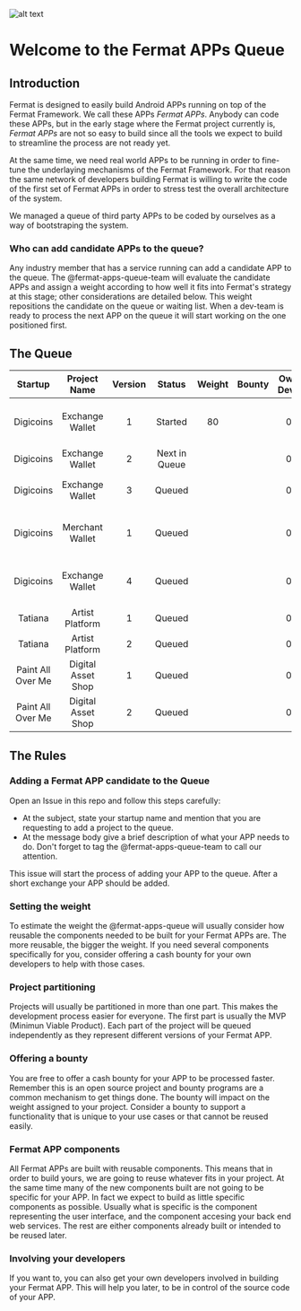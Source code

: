 ![alt text](https://github.com/bitDubai/media-kit/blob/master/MediaKit/Fermat%20Branding/Fermat%20Logotype/Fermat_Logo_3D.png "Fermat Logo")

# Welcome to the Fermat APPs Queue

## Introduction

Fermat is designed to easily build Android APPs running on top of the Fermat Framework. We call these APPs _Fermat APPs_. Anybody can code these APPs, but in the early stage where the Fermat project currently is, _Fermat APPs_ are not so easy to build since all the tools we expect to build to streamline the process are not ready yet.

At the same time, we need real world APPs to be running in order to fine-tune the underlaying mechanisms of the Fermat Framework. For that reason the same network of developers building Fermat is willing to write the code of the first set of Fermat APPs in order to stress test the overall architecture of the system.

We managed a queue of third party APPs to be coded by ourselves as a way of bootstraping the system. 


### Who can add candidate APPs to the queue? 

Any industry member that has a service running can add a candidate APP to the queue. The @fermat-apps-queue-team will evaluate the candidate APPs and assign a weight according to how well it fits into Fermat's strategy at this stage; other considerations are detailed below. This weight repositions the candidate on the queue or waiting list. When a dev-team is ready to process the next APP on the queue it will start working on the one positioned first.

## The Queue

|Startup|Project Name|Version|Status|Weight|Bounty|Own Devs|Description|
|:---:|:---:|:---:|:---:|:---:|:---:|:---:|:---:|
|Digicoins|Exchange Wallet|1|Started|80||0|Multi-currency exchange users wallet|
|Digicoins|Exchange Wallet|2|Next in Queue|||0|Mobile registration|
|Digicoins|Exchange Wallet|3|Queued|||0|Local accounts features|
|Digicoins|Merchant Wallet|1|Queued|||0|Merchat wallet with product catalog|
|Digicoins|Exchange Wallet|4|Queued|||0|Merchat discovery and interaction|
|Tatiana|Artist Platform|1|Queued|||0|Artist APP|
|Tatiana|Artist Platform|2|Queued|||0|Artist Fan APP|
|Paint All Over Me|Digital Asset Shop|1|Queued|||0|Artist APP|
|Paint All Over Me|Digital Asset Shop|2|Queued|||0|Artist Fan APP|


## The Rules

### Adding a Fermat APP candidate to the Queue

Open an Issue in this repo and follow this steps carefully:

* At the subject, state your startup name and mention that you are requesting to add a project to the queue.
* At the message body give a brief description of what your APP needs to do. Don't forget to tag the @fermat-apps-queue-team to call our attention.

This issue will start the process of adding your APP to the queue. After a short exchange your APP should be added.

### Setting the weight

To estimate the weight the @fermat-apps-queue will usually consider how reusable the components needed to be built for your Fermat APPs are. The more reusable, the bigger the weight. If you need several components specifically for you, consider offering a cash bounty for your own developers to help with those cases.

### Project partitioning

Projects will usually be partitioned in more than one part. This makes the development process easier for everyone. The first part is usually the MVP (Minimun Viable Product). Each part of the project will be queued independently as they represent different versions of your Fermat APP. 

### Offering a bounty

You are free to offer a cash bounty for your APP to be processed faster. Remember this is an open source project and bounty programs are a common mechanism to get things done. The bounty will impact on the weight assigned to your project. Consider a bounty to support a functionality that is unique to your use cases or that cannot be reused easily.

### Fermat APP components

All Fermat APPs are built with reusable components. This means that in order to build yours, we are going to reuse whatever fits in your project. At the same time many of the new components built are not going to be specific for your APP. In fact we expect to build as little specific components as possible. Usually what is specific is the component representing the user interface, and the component accesing your back end web services. The rest are either components already built or intended to be reused later.

### Involving your developers

If you want to, you can also get your own developers involved in building your Fermat APP. This will help you later, to be in control of the source code of your APP.

